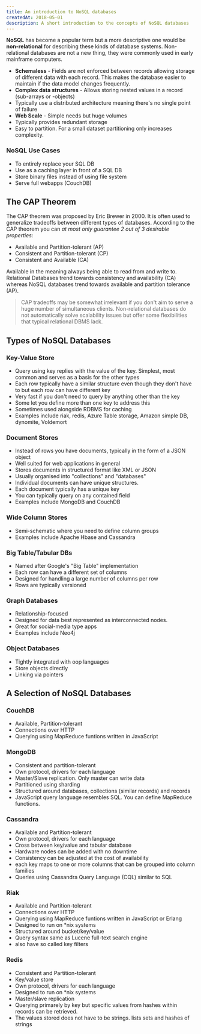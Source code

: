 ```yaml
---
title: An introduction to NoSQL databases
createdAt: 2018-05-01
description: A short introduction to the concepts of NoSQL databases
---
```


**NoSQL** has become a popular term but a more descriptive one would be **non-relational** for describing these kinds of database systems. Non-relational databases are not a new thing, they were commonly used in early mainframe computers.

* **Schemaless** - Fields are not enforced between records allowing storage of different data with each record. This makes the database easier to maintain if the data model changes frequently.
* **Complex data structures** - Allows storing nested values in a record (sub-arrays or -objects)
* Typically use a distributed architecture meaning there's no single point of failure
* **Web Scale** - Simple needs but huge volumes
* Typically provides redundant storage
* Easy to partition. For a small dataset partitioning only increases complexity.

### NoSQL Use Cases

* To entirely replace your SQL DB
* Use as a caching layer in front of a SQL DB
* Store binary files instead of using file system
* Serve full webapps (CouchDB)

## The CAP Theorem

The CAP theorem was proposed by Eric Brewer in 2000. It is often used to generalize tradeoffs between different types of databases. According to the CAP theorem you can *at most only guarantee 2 out of 3 desirable properties*:

* Available and Partition-tolerant (AP)
* Consistent and Partition-tolerant (CP)
* Consistent and Available (CA)

Available in the meaning always being able to read from and write to.  Relational Databases trend towards consistency and availability (CA) whereas NoSQL databases trend towards available and partition tolerance (AP).

> CAP tradeoffs may be somewhat irrelevant if you don't aim to serve a huge number of simultaneous clients. Non-relational databases do not automatically solve scalability issues but offer some flexibilities that typical relational DBMS lack.

## Types of NoSQL Databases

### Key-Value Store

* Query using key replies with the value of the key. Simplest, most common and serves as a basis for the other types
* Each row typically have a similar structure even though they don't have to but each row can have different key
* Very fast if you don't need to query by anything other than the key
* Some let you define more than one key to address this
* Sometimes used alongside RDBMS for caching
* Examples include riak, redis, Azure Table storage, Amazon simple DB, dynomite, Voldemort

### Document Stores

* Instead of rows you have documents, typically in the form of a JSON object
* Well suited for web applications in general
* Stores documents in structured format like XML or JSON
* Usually organised into "collections" and "databases"
* Individual documents can have unique structures.
* Each document typically has a unique key
* You can typically query on any contained field
* Examples include MongoDB and CouchDB

### Wide Column Stores

* Semi-schematic where you need to define column groups
* Examples include Apache Hbase and Cassandra

### Big Table/Tabular DBs

* Named after Google's "Big Table" implementation
* Each row can have a different set of columns
* Designed for handling a large number of columns per row
* Rows are typically versioned

### Graph Databases

* Relationship-focused
* Designed for data best represented as interconnected nodes.
* Great for social-media type apps
* Examples include Neo4j

### Object Databases

* Tightly integrated with oop languages
* Store objects directly
* Linking via pointers

## A Selection of NoSQL Databases

### CouchDB

* Available, Partition-tolerant
* Connections over HTTP
* Querying using MapReduce funtions written in JavaScript

### MongoDB

* Consistent and partition-tolerant
* Own protocol, drivers for each language
* Master/Slave replication. Only master can write data
* Partitioned using sharding
* Structured around databases, collections (similar records) and records
* JavaScript query language resembles SQL. You can define MapReduce functions.

### Cassandra

* Available and Partition-tolerant
* Own protocol, drivers for each language
* Cross between key/value and tabular database
* Hardware nodes can be added with no downtime
* Consistency can be adjusted at the cost of availability
* each key maps to one or more columns that can be grouped into column families
* Queries using Cassandra Query Language (CQL) similar to SQL

### Riak

* Available and Partition-tolerant
* Connections over HTTP
* Querying using MapReduce funtions written in JavaScript or Erlang
* Designed to run on *nix systems
* Structured around bucket/key/value
* Query syntax same as Lucene full-text search engine
* also have so called key filters

### Redis

* Consistent and Partition-tolerant
* Key/value store
* Own protocol, drivers for each language
* Designed to run on *nix systems
* Master/slave replication
* Querying primarely by key but specific values from hashes within records can be retrieved.
* The values stored does not have to be strings. lists sets and hashes of strings
